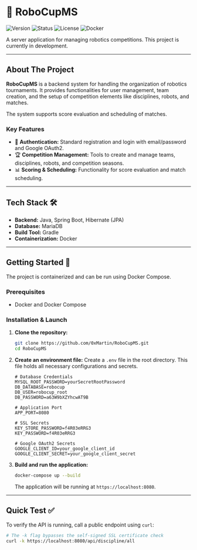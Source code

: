 # 🤖 RoboCupMS

![Version](https://img.shields.io/badge/version-v2.0.0-blue)
![Status](https://img.shields.io/badge/status-in%20development-yellow)
![License](https://img.shields.io/badge/license-MIT-green)
![Docker](https://img.shields.io/badge/Docker-2496ED?logo=docker&logoColor=white)

A server application for managing robotics competitions. This project is currently in development.

---

## About The Project

**RoboCupMS** is a backend system for handling the organization of robotics tournaments. It provides functionalities for user management, team creation, and the setup of competition elements like disciplines, robots, and matches.

The system supports score evaluation and scheduling of matches.

### Key Features

* 🔑 **Authentication:** Standard registration and login with email/password and Google OAuth2.
* 🏆 **Competition Management:** Tools to create and manage teams, disciplines, robots, and competition seasons.
* 📊 **Scoring & Scheduling:** Functionality for score evaluation and match scheduling.

---

## Tech Stack 🛠️

* **Backend:** Java, Spring Boot, Hibernate (JPA)
* **Database:** MariaDB
* **Build Tool:** Gradle
* **Containerization:** Docker

---

## Getting Started 🚀

The project is containerized and can be run using Docker Compose.

### Prerequisites

* Docker and Docker Compose

### Installation & Launch

1.  **Clone the repository:**
    ```bash
    git clone https://github.com/0xMartin/RoboCupMS.git
    cd RoboCupMS
    ```

2.  **Create an environment file:**
    Create a `.env` file in the root directory. This file holds all necessary configurations and secrets.
    ```env
    # Database Credentials
    MYSQL_ROOT_PASSWORD=yourSecretRootPassword
    DB_DATABASE=robocup
    DB_USER=robocup_root
    DB_PASSWORD=a63W9bXZYhcwAT9B

    # Application Port
    APP_PORT=8080

    # SSL Secrets
    KEY_STORE_PASSWORD=f4R03eRRG3
    KEY_PASSWORD=f4R03eRRG3

    # Google OAuth2 Secrets
    GOOGLE_CLIENT_ID=your_google_client_id
    GOOGLE_CLIENT_SECRET=your_google_client_secret
    ```

3.  **Build and run the application:**
    ```bash
    docker-compose up --build
    ```
    The application will be running at `https://localhost:8080`.

---

## Quick Test ✅

To verify the API is running, call a public endpoint using `curl`:

```bash
# The -k flag bypasses the self-signed SSL certificate check
curl -k https://localhost:8080/api/discipline/all
```
 
